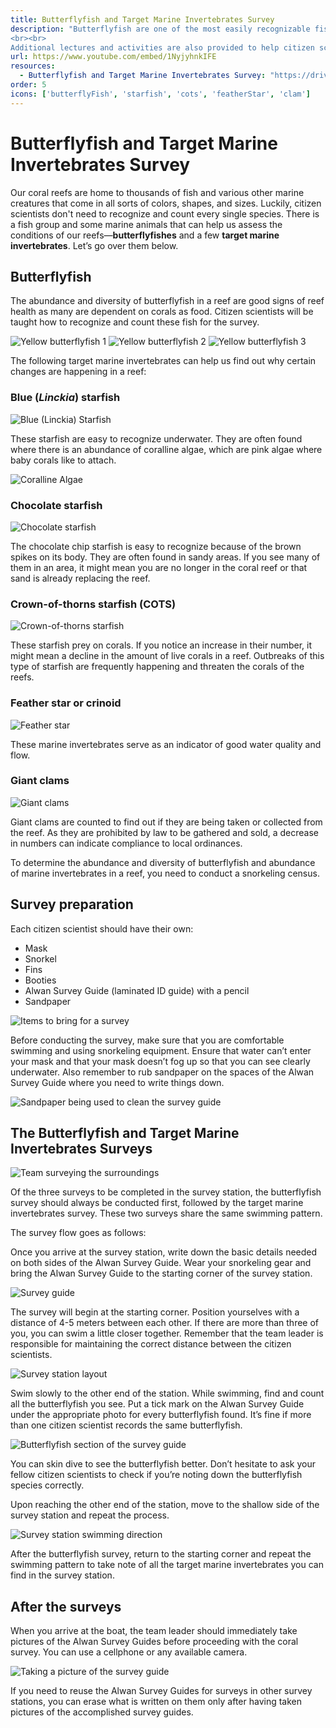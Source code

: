 ```yaml
---
title: Butterflyfish and Target Marine Invertebrates Survey
description: "Butterflyfish are one of the most easily recognizable fishes. Along with certain marine invertebrates, they can give context for the state of corals on a reef. This video describes the method for counting butterflyfish and target marine invertebrates in a survey station.
<br><br>
Additional lectures and activities are also provided to help citizen scientists identify these indicators."
url: https://www.youtube.com/embed/1NyjyhnkIFE
resources: 
  - Butterflyfish and Target Marine Invertebrates Survey: "https://drive.google.com/drive/folders/13GRPVuD65XoL4AtAzl5P8ghbsqTl53oK?usp=share_link"
order: 5
icons: ['butterflyFish', 'starfish', 'cots', 'featherStar', 'clam']
---
```


# Butterflyfish and Target Marine Invertebrates Survey

Our coral reefs are home to thousands of fish and various other marine creatures that come in all sorts of colors, shapes, and sizes. Luckily, citizen scientists don't need to recognize and count every single species. There is a fish group and some marine animals that can help us assess the conditions of our reefs—**butterflyfishes** and a few **target marine invertebrates**. Let’s go over them below.

## Butterflyfish

The abundance and diversity of butterflyfish in a reef are good signs of reef health as many are dependent on corals as food. Citizen scientists will be taught how to recognize and count these fish for the survey.

<div class="grid-layout-3">

![Yellow butterflyfish 1](/images/lesson-4/1.jpg 'Yellow butterflyfish 1')
![Yellow butterflyfish 2](/images/lesson-4/2.jpg 'Yellow butterflyfish 2')
![Yellow butterflyfish 3](/images/lesson-4/3.jpg 'Yellow butterflyfish 3')
</div>

The following target marine invertebrates can help us find out why certain changes are happening in a reef:

### Blue (_Linckia_) starfish

![Blue (Linckia) Starfish](/images/lesson-4/4.jpg 'Blue (Linckia) Starfish')

These starfish are easy to recognize underwater. They are often found where there is an abundance of coralline algae, which are pink algae where baby corals like to attach.

![Coralline Algae](/images/lesson-4/5.jpg 'Coralline Algae')

### Chocolate starfish

![Chocolate starfish](/images/lesson-4/6.jpg 'Chocolate starfish')

The chocolate chip starfish is easy to recognize because of the brown spikes on its body. They are often found in sandy areas. If you see many of them in an area, it might mean you are no longer in the coral reef or that sand is already replacing the reef.

### Crown-of-thorns starfish (COTS)

![Crown-of-thorns starfish](/images/lesson-4/7.jpg 'Crown-of-thorns starfish')

These starfish prey on corals. If you notice an increase in their number, it might mean a decline in the amount of live corals in a reef. Outbreaks of this type of starfish are frequently happening and threaten the corals of the reefs.

### Feather star or crinoid

![Feather star](/images/lesson-4/8.jpg 'Feather star')

These marine invertebrates serve as an indicator of good water quality and flow.

### Giant clams

![Giant clams](/images/lesson-4/9.jpg 'Giant clams')

Giant clams are counted to find out if they are being taken or collected from the reef. As they are prohibited by law to be gathered and sold, a decrease in numbers can indicate compliance to local ordinances.

To determine the abundance and diversity of butterflyfish and abundance of marine invertebrates in a reef, you need to conduct a snorkeling census.

## Survey preparation

Each citizen scientist should have their own:

- Mask
- Snorkel
- Fins
- Booties
- Alwan Survey Guide (laminated ID guide) with a pencil
- Sandpaper

![Items to bring for a survey](/images/lesson-4/10.jpg 'Items to bring for a survey')

Before conducting the survey, make sure that you are comfortable swimming and using snorkeling equipment. Ensure that water can’t enter your mask and that your mask doesn’t fog up so that you can see clearly underwater. Also remember to rub sandpaper on the spaces of the Alwan Survey Guide where you need to write things down.

![Sandpaper being used to clean the survey guide](/images/lesson-4/11.jpg 'Sandpaper being used to clean the survey guide')

## The Butterflyfish and Target Marine Invertebrates Surveys

![Team surveying the surroundings](/images/lesson-4/12.jpg 'Team surveying the surroundings')

Of the three surveys to be completed in the survey station, the butterflyfish survey should always be conducted first, followed by the target marine invertebrates survey. These two surveys share the same swimming pattern.

The survey flow goes as follows:

Once you arrive at the survey station, write down the basic details needed on both sides of the Alwan Survey Guide. Wear your snorkeling gear and bring the Alwan Survey Guide to the starting corner of the survey station.

![Survey guide](/images/lesson-4/13.jpg 'Survey guide')

The survey will begin at the starting corner. Position yourselves with a distance of 4-5 meters between each other. If there are more than three of you, you can swim a little closer together. Remember that the team leader is responsible for maintaining the correct distance between the citizen scientists.

![Survey station layout](/images/lesson-4/14.jpg 'Survey station layout')

Swim slowly to the other end of the station. While swimming, find and count all the butterflyfish you see. Put a tick mark on the Alwan Survey Guide under the appropriate photo for every butterflyfish found. It’s fine if more than one citizen scientist records the same butterflyfish.

![Butterflyfish section of the survey guide](/images/lesson-4/15.jpg 'Butterflyfish section of the survey guide')

You can skin dive to see the butterflyfish better. Don’t hesitate to ask your fellow citizen scientists to check if you’re noting down the butterflyfish species correctly.

Upon reaching the other end of the station, move to the shallow side of the survey station and repeat the process.

![Survey station swimming direction](/images/lesson-4/16.jpg 'Survey station swimming direction')

After the butterflyfish survey, return to the starting corner and repeat the swimming pattern to take note of all the target marine invertebrates you can find in the survey station.

## After the surveys

When you arrive at the boat, the team leader should immediately take pictures of the Alwan Survey Guides before proceeding with the coral survey. You can use a cellphone or any available camera.

![Taking a picture of the survey guide](/images/lesson-4/17.jpg 'Taking a picture of the survey guide')

If you need to reuse the Alwan Survey Guides for surveys in other survey stations, you can erase what is written on them only after having taken pictures of the accomplished survey guides.
